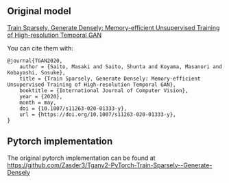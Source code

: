 ## Original model 
[Train Sparsely, Generate Densely: Memory-efficient Unsupervised Training of High-resolution Temporal GAN](https://arxiv.org/abs/1811.09245)

You can cite them with:
```
@journal{TGAN2020,
    author = {Saito, Masaki and Saito, Shunta and Koyama, Masanori and Kobayashi, Sosuke},
    title = {Train Sparsely, Generate Densely: Memory-efficient Unsupervised Training of High-resolution Temporal GAN},
    booktitle = {International Journal of Computer Vision},
    year = {2020},
    month = may,
    doi = {10.1007/s11263-020-01333-y},
    url = {https://doi.org/10.1007/s11263-020-01333-y},
}
```
## Pytorch implementation
The original pytorch implementation can be found at https://github.com/Zasder3/Tganv2-PyTorch-Train-Sparsely--Generate-Densely